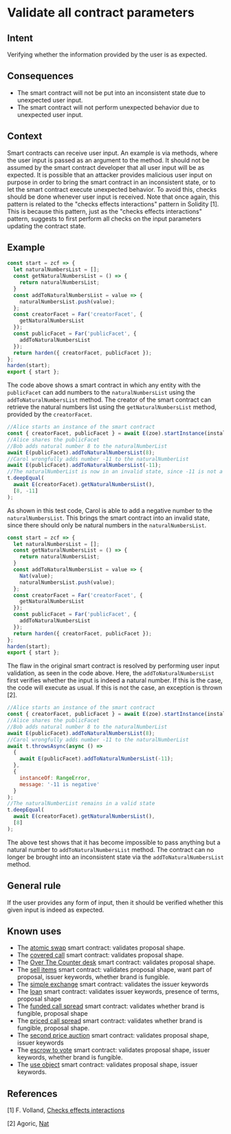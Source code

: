 # Validate all contract parameters

## Intent
Verifying
whether the information provided by the user is as expected.

## Consequences
-   The smart contract will not be put into an inconsistent state due to
    unexpected user input.
-   The smart contract will not perform unexpected behavior due to
    unexpected user input.

## Context
Smart contracts can receive user input. An example is via
methods, where the user input is passed as an argument to the method. It
should not be assumed by the smart contract developer that all user
input will be as expected. It is possible that an attacker provides
malicious user input on purpose in order to bring the smart contract in
an inconsistent state, or to let the smart contract execute unexpected
behavior. To avoid this, checks should be done whenever user input is
received. Note that once again, this pattern is related to the \"checks
effects interactions\" pattern in Solidity [1]. This is because this
pattern, just as the \"checks effects interactions\" pattern, suggests
to first perform all checks on the input parameters updating the
contract state.

## Example
```js
const start = zcf => {
  let naturalNumbersList = [];
  const getNaturalNumbersList = () => {
    return naturalNumbersList;
  }
  const addToNaturalNumbersList = value => {
    naturalNumbersList.push(value);
  };
  const creatorFacet = Far('creatorFacet', {
    getNaturalNumbersList
  });
  const publicFacet = Far('publicFacet', {
    addToNaturalNumbersList
  });
  return harden({ creatorFacet, publicFacet });
};
harden(start);
export { start };
```

The code above shows a smart contract in which any
entity with the `publicFacet` can add numbers to the
`naturalNumbersList` using the `addToNaturalNumbersList` method. The
creator of the smart contract can retrieve the natural numbers list
using the `getNaturalNumbersList` method, provided by the
`creatorFacet`.

```js
//Alice starts an instance of the smart contract
const { creatorFacet, publicFacet } = await E(zoe).startInstance(installation);
//Alice shares the publicFacet
//Bob adds natural number 8 to the naturalNumberList
await E(publicFacet).addToNaturalNumbersList(8);
//Carol wrongfully adds number -11 to the naturalNumberList
await E(publicFacet).addToNaturalNumbersList(-11);
//The naturalNumberList is now in an invalid state, since -11 is not a natural number
t.deepEqual(
  await E(creatorFacet).getNaturalNumbersList(),
  [8, -11]
);
```

As shown in this test code, Carol is able to add a negative
number to the `naturalNumbersList`. This brings the smart contract into
an invalid state, since there should only be natural numbers in the
`naturalNumbersList`.

```js
const start = zcf => {
  let naturalNumbersList = [];
  const getNaturalNumbersList = () => {
    return naturalNumbersList;
  }
  const addToNaturalNumbersList = value => {
    Nat(value);
    naturalNumbersList.push(value);
  };
  const creatorFacet = Far('creatorFacet', {
    getNaturalNumbersList
  });
  const publicFacet = Far('publicFacet', {
    addToNaturalNumbersList
  });
  return harden({ creatorFacet, publicFacet });
};
harden(start);
export { start };
```

The flaw in the original smart contract is resolved by performing user input
validation, as seen in the code above. Here, the
`addToNaturalNumbersList` first verifies whether the input is indeed a
natural number. If this is the case, the code will execute as usual. If
this is not the case, an exception is thrown [2].

```js
//Alice starts an instance of the smart contract
const { creatorFacet, publicFacet } = await E(zoe).startInstance(installation);
//Alice shares the publicFacet
//Bob adds natural number 8 to the naturalNumberList
await E(publicFacet).addToNaturalNumbersList(8);
//Carol wrongfully adds number -11 to the naturalNumberList
await t.throwsAsync(async () =>
  {
    await E(publicFacet).addToNaturalNumbersList(-11);
  },
  {
    instanceOf: RangeError,
    message: '-11 is negative'
  }
);
//The naturalNumberList remains in a valid state
t.deepEqual(
  await E(creatorFacet).getNaturalNumbersList(),
  [8]
);
```

The above test shows that it has become
impossible to pass anything but a natural number to
`addToNaturalNumbersList` method. The contract can no longer be brought
into an inconsistent state via the `addToNaturalNumbersList` method.

## General rule
If the user provides any form of input, then it should
be verified whether this given input is indeed as expected. 

## Known uses
-   The [atomic swap](https://docs.agoric.com/guides/zoe/contracts/atomic-swap.html) smart contract: validates proposal shape.
-   The [covered call](https://docs.agoric.com/guides/zoe/contracts/covered-call.html) smart contract: validates proposal shape.
-   The [Over The Counter desk](https://docs.agoric.com/guides/zoe/contracts/otc-desk.html) smart contract: validates proposal shape.
-   The [sell items](https://docs.agoric.com/guides/zoe/contracts/sell-items.html) smart contract: validates proposal shape, want part of proposal, issuer keywords, whether brand is fungible.
-   The [simple exchange](https://docs.agoric.com/guides/zoe/contracts/simple-exchange.html) smart contract: validates the issuer keywords
-   The [loan](https://docs.agoric.com/guides/zoe/contracts/loan.html) smart contract: validates issuer keywords, presence of
    terms, proposal shape
-   The [funded call spread](https://docs.agoric.com/guides/zoe/contracts/fundedCallSpread.html) smart contract: validates whether brand is fungible, proposal shape
-   The [priced call spread](https://docs.agoric.com/guides/zoe/contracts/pricedCallSpread.html) smart contract: validates whether brand is fungible, proposal shape.
-   The [second price auction](https://docs.agoric.com/guides/zoe/contracts/second-price-auction.html) smart contract: validates proposal shape, issuer keywords
-   The [escrow to vote](https://docs.agoric.com/guides/zoe/contracts/escrow-to-vote.html) smart contract: validates proposal shape, issuer keywords, whether brand is fungible.
-   The [use object](https://docs.agoric.com/guides/zoe/contracts/use-obj-example.html) smart contract: validates proposal shape, issuer
    keywords.

## References
[1] F. Volland, [Checks effects interactions](https://fravoll.github.io/solidity-patterns/checks_effects_interactions.html)

[2] Agoric, [Nat](https://github.com/Agoric/nat/tree/10643089592f04be2bea4222202067835ceaba79)